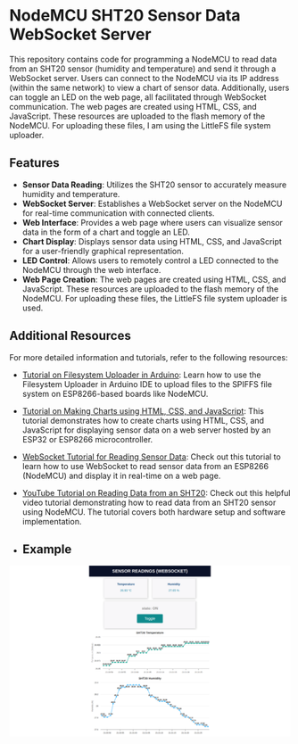 # NodeMCU SHT20 Sensor Data WebSocket Server

This repository contains code for programming a NodeMCU to read data from an SHT20 sensor (humidity and temperature) and send it through a WebSocket server. Users can connect to the NodeMCU via its IP address (within the same network) to view a chart of sensor data. Additionally, users can toggle an LED on the web page, all facilitated through WebSocket communication. The web pages are created using HTML, CSS, and JavaScript. These resources are uploaded to the flash memory of the NodeMCU. For uploading these files, I am using the LittleFS file system uploader.

## Features

- **Sensor Data Reading**: Utilizes the SHT20 sensor to accurately measure humidity and temperature.
- **WebSocket Server**: Establishes a WebSocket server on the NodeMCU for real-time communication with connected clients.
- **Web Interface**: Provides a web page where users can visualize sensor data in the form of a chart and toggle an LED.
- **Chart Display**: Displays sensor data using HTML, CSS, and JavaScript for a user-friendly graphical representation.
- **LED Control**: Allows users to remotely control a LED connected to the NodeMCU through the web interface.
- **Web Page Creation**: The web pages are created using HTML, CSS, and JavaScript. These resources are uploaded to the flash memory of the NodeMCU. For uploading these files, the LittleFS file system uploader is used.

## Additional Resources

For more detailed information and tutorials, refer to the following resources:

- [Tutorial on Filesystem Uploader in Arduino](https://randomnerdtutorials.com/install-esp8266-filesystem-uploader-arduino-ide/): Learn how to use the Filesystem Uploader in Arduino IDE to upload files to the SPIFFS file system on ESP8266-based boards like NodeMCU.

- [Tutorial on Making Charts using HTML, CSS, and JavaScript](https://randomnerdtutorials.com/esp32-esp8266-plot-chart-web-server/): This tutorial demonstrates how to create charts using HTML, CSS, and JavaScript for displaying sensor data on a web server hosted by an ESP32 or ESP8266 microcontroller.

- [WebSocket Tutorial for Reading Sensor Data](https://randomnerdtutorials.com/esp8266-nodemcu-websocket-server-sensor/): Check out this tutorial to learn how to use WebSocket to read sensor data from an ESP8266 (NodeMCU) and display it in real-time on a web page.

- [YouTube Tutorial on Reading Data from an SHT20](https://www.youtube.com/watch?v=39tdEvN_jak): Check out this helpful video tutorial demonstrating how to read data from an SHT20 sensor using NodeMCU. The tutorial covers both hardware setup and software implementation.

- ## Example

![Example Image](example.png)
